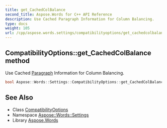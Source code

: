 ```yaml
---
title: get_CachedColBalance
second_title: Aspose.Words for C++ API Reference
description: Use Cached Paragraph Information for Column Balancing.
type: docs
weight: 105
url: /cpp/aspose.words.settings/compatibilityoptions/get_cachedcolbalance/
---
```

## CompatibilityOptions::get_CachedColBalance method


Use Cached [Paragraph](../../../aspose.words/paragraph/) Information for Column Balancing.

```cpp
bool Aspose::Words::Settings::CompatibilityOptions::get_CachedColBalance()
```

## See Also

* Class [CompatibilityOptions](../)
* Namespace [Aspose::Words::Settings](../../)
* Library [Aspose.Words](../../../)
